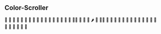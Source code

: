 
## Color-Scroller
🍏 🍎 🍐 🍊 🍋 🍌 🍉 🍇 🍓 🍈 🍒 🍑 🥭 🍍 🥥 🥝 🍅 🍆🥑 🥦 🥬 🥒 🌶 🌽 🥕🥫 🍝 🍜 🍲 🍛 🍣 🍱 🥟 🦪 🍤 🍙 🍚 🍘 🍫 🍿 🍩 🍪 🌰 🥜 🧊

